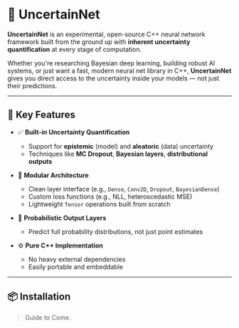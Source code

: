 # 🧠 UncertainNet

**UncertainNet** is an experimental, open-source C++ neural network framework built from the ground up with **inherent uncertainty quantification** at every stage of computation.

Whether you're researching Bayesian deep learning, building robust AI systems, or just want a fast, modern neural net library in C++, **UncertainNet** gives you direct access to the uncertainty inside your models — not just their predictions.

---

## 🌟 Key Features

- ✅ **Built-in Uncertainty Quantification**
  - Support for **epistemic** (model) and **aleatoric** (data) uncertainty
  - Techniques like **MC Dropout**, **Bayesian layers**, **distributional outputs**
  
- 🧱 **Modular Architecture**
  - Clean layer interface (e.g., `Dense`, `Conv2D`, `Dropout`, `BayesianDense`)
  - Custom loss functions (e.g., NLL, heteroscedastic MSE)
  - Lightweight `Tensor` operations built from scratch

- 🧪 **Probabilistic Output Layers**
  - Predict full probability distributions, not just point estimates

- ⚙️ **Pure C++ Implementation**
  - No heavy external dependencies
  - Easily portable and embeddable

---

## 📦 Installation
> Guide to Come.
